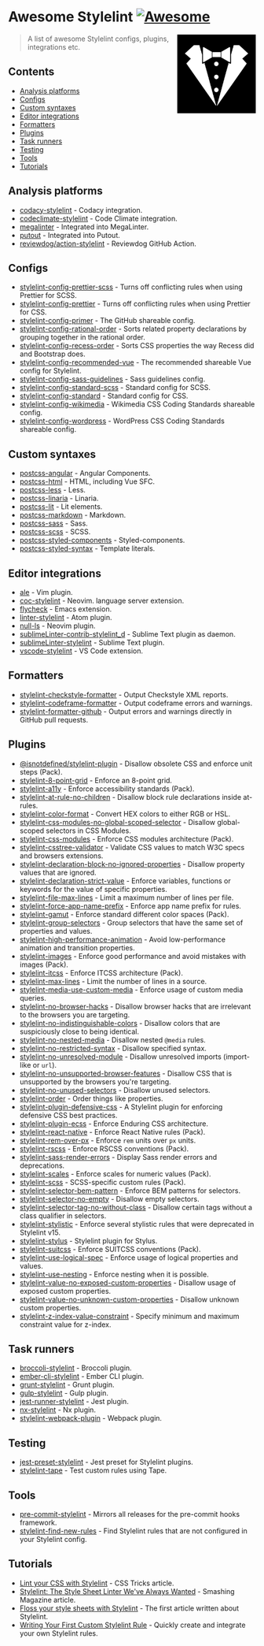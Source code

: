 <!--lint disable awesome-heading-->

# Awesome Stylelint [![Awesome](https://awesome.re/badge.svg)](https://awesome.re)

[<img src="https://raw.githubusercontent.com/stylelint/stylelint/master/identity/stylelint-icon-white-512.png" width="160" align="right" alt="stylelint">](https://stylelint.io/)

> A list of awesome Stylelint configs, plugins, integrations etc.

## Contents

- [Analysis platforms](#analysis-platforms)
- [Configs](#configs)
- [Custom syntaxes](#custom-syntaxes)
- [Editor integrations](#editor-integrations)
- [Formatters](#formatters)
- [Plugins](#plugins)
- [Task runners](#task-runners)
- [Testing](#testing)
- [Tools](#tools)
- [Tutorials](#tutorials)

## Analysis platforms

- [codacy-stylelint](https://github.com/codacy/codacy-stylelint) - Codacy integration.
- [codeclimate-stylelint](https://github.com/gilbarbara/codeclimate-stylelint) - Code Climate integration.
- [megalinter](https://megalinter.io) - Integrated into MegaLinter.
- [putout](https://github.com/coderaiser/putout) - Integrated into Putout.
- [reviewdog/action-stylelint](https://github.com/reviewdog/action-stylelint) - Reviewdog GitHub Action.

## Configs

- [stylelint-config-prettier-scss](https://github.com/prettier/stylelint-config-prettier-scss) - Turns off conflicting rules when using Prettier for SCSS.
- [stylelint-config-prettier](https://github.com/prettier/stylelint-config-prettier) - Turns off conflicting rules when using Prettier for CSS.
- [stylelint-config-primer](https://github.com/primer/stylelint-config-primer) - The GitHub shareable config.
- [stylelint-config-rational-order](https://github.com/constverum/stylelint-config-rational-order) - Sorts related property declarations by grouping together in the rational order.
- [stylelint-config-recess-order](https://github.com/stormwarning/stylelint-config-recess-order) - Sorts CSS properties the way Recess did and Bootstrap does.
- [stylelint-config-recommended-vue](https://github.com/ota-meshi/stylelint-config-recommended-vue) - The recommended shareable Vue config for Stylelint.
- [stylelint-config-sass-guidelines](https://github.com/bjankord/stylelint-config-sass-guidelines) - Sass guidelines config.
- [stylelint-config-standard-scss](https://github.com/stylelint-scss/stylelint-config-standard-scss) - Standard config for SCSS.
- [stylelint-config-standard](https://github.com/stylelint/stylelint-config-standard) - Standard config for CSS.
- [stylelint-config-wikimedia](https://github.com/wikimedia/stylelint-config-wikimedia) - Wikimedia CSS Coding Standards shareable config.
- [stylelint-config-wordpress](https://github.com/WordPress-Coding-Standards/stylelint-config-wordpress) - WordPress CSS Coding Standards shareable config.

## Custom syntaxes

- [postcss-angular](https://www.npmjs.com/package/postcss-angular) - Angular Components.
- [postcss-html](https://www.npmjs.com/package/postcss-html) - HTML, including Vue SFC.
- [postcss-less](https://www.npmjs.com/package/postcss-less) - Less.
- [postcss-linaria](https://www.npmjs.com/package/@linaria/postcss-linaria) - Linaria.
- [postcss-lit](https://www.npmjs.com/package/postcss-lit) - Lit elements.
- [postcss-markdown](https://www.npmjs.com/package/postcss-markdown) - Markdown.
- [postcss-sass](https://www.npmjs.com/package/postcss-sass) - Sass.
- [postcss-scss](https://www.npmjs.com/package/postcss-scss) - SCSS.
- [postcss-styled-components](https://www.npmjs.com/package/postcss-styled-components) - Styled-components.
- [postcss-styled-syntax](https://www.npmjs.com/package/postcss-styled-syntax) - Template literals.

## Editor integrations

- [ale](https://github.com/dense-analysis/ale) - Vim plugin.
- [coc-stylelint](https://github.com/neoclide/coc-stylelint) - Neovim. language server extension.
- [flycheck](https://github.com/flycheck/flycheck) - Emacs extension.
- [linter-stylelint](https://github.com/AtomLinter/linter-stylelint) - Atom plugin.
- [null-ls](https://github.com/jose-elias-alvarez/null-ls.nvim/blob/main/doc/BUILTINS.md#stylelint-1) - Neovim plugin.
- [sublimeLinter-contrib-stylelint_d](https://github.com/jo-sm/SublimeLinter-contrib-stylelint_d) - Sublime Text plugin as daemon.
- [sublimeLinter-stylelint](https://github.com/SublimeLinter/SublimeLinter-stylelint) - Sublime Text plugin.
- [vscode-stylelint](https://marketplace.visualstudio.com/items?itemName=stylelint.vscode-stylelint) - VS Code extension.

## Formatters

- [stylelint-checkstyle-formatter](https://github.com/davidtheclark/stylelint-checkstyle-formatter) - Output Checkstyle XML reports.
- [stylelint-codeframe-formatter](https://github.com/bencergazda/stylelint-codeframe-formatter) - Output codeframe errors and warnings.
- [stylelint-formatter-github](https://github.com/hipstersmoothie/stylelint-formatter-github) - Output errors and warnings directly in GitHub pull requests.

## Plugins

- [@isnotdefined/stylelint-plugin](https://github.com/isnotdefinedcom/stylelint-plugin) - Disallow obsolete CSS and enforce unit steps (Pack).
- [stylelint-8-point-grid](https://github.com/dcrtantuco/stylelint-8-point-grid) - Enforce an 8-point grid.
- [stylelint-a11y](https://github.com/YozhikM/stylelint-a11y) - Enforce accessibility standards (Pack).
- [stylelint-at-rule-no-children](https://github.com/adityavm/stylelint-at-rule-no-children) - Disallow block rule declarations inside at-rules.
- [stylelint-color-format](https://github.com/filipekiss/stylelint-color-format) - Convert HEX colors to either RGB or HSL.
- [stylelint-css-modules-no-global-scoped-selector](https://github.com/lmichelin/stylelint-css-modules-no-global-scoped-selector) - Disallow global-scoped selectors in CSS Modules.
- [stylelint-css-modules](https://github.com/juanca/stylelint-css-modules) - Enforce CSS modules architecture (Pack).
- [stylelint-csstree-validator](https://github.com/csstree/stylelint-validator) - Validate CSS values to match W3C specs and browsers extensions.
- [stylelint-declaration-block-no-ignored-properties](https://github.com/kristerkari/stylelint-declaration-block-no-ignored-properties) - Disallow property values that are ignored.
- [stylelint-declaration-strict-value](https://github.com/AndyOGo/stylelint-declaration-strict-value) - Enforce variables, functions or keywords for the value of specific properties.
- [stylelint-file-max-lines](https://github.com/yixiaojiu/stylelint-file-max-lines) - Limit a maximum number of lines per file.
- [stylelint-force-app-name-prefix](https://github.com/SunHuawei/stylelint-force-app-name-prefix/) - Enforce app name prefix for rules.
- [stylelint-gamut](https://github.com/fpetrakov/stylelint-gamut) - Enforce standard different color spaces (Pack).
- [stylelint-group-selectors](https://github.com/ssivanatarajan/stylelint-group-selectors) - Group selectors that have the same set of properties and values.
- [stylelint-high-performance-animation](https://github.com/kristerkari/stylelint-high-performance-animation) - Avoid low-performance animation and transition properties.
- [stylelint-images](https://github.com/ramasilveyra/stylelint-images) - Enforce good performance and avoid mistakes with images (Pack).
- [stylelint-itcss](https://github.com/KamiKillertO/stylelint-itcss) - Enforce ITCSS architecture (Pack).
- [stylelint-max-lines](https://github.com/dkrnl/stylelint-max-lines) - Limit the number of lines in a source.
- [stylelint-media-use-custom-media](https://github.com/csstools/stylelint-media-use-custom-media) - Enforce usage of custom media queries.
- [stylelint-no-browser-hacks](https://github.com/Slamdunk/stylelint-no-browser-hacks) - Disallow browser hacks that are irrelevant to the browsers you are targeting.
- [stylelint-no-indistinguishable-colors](https://github.com/ierhyna/stylelint-no-indistinguishable-colors) - Disallow colors that are suspiciously close to being identical.
- [stylelint-no-nested-media](https://github.com/dkrnl/stylelint-no-nested-media) - Disallow nested `@media` rules.
- [stylelint-no-restricted-syntax](https://github.com/niksy/stylelint-no-restricted-syntax) - Disallow specified syntax.
- [stylelint-no-unresolved-module](https://github.com/niksy/stylelint-no-unresolved-module) - Disallow unresolved imports (import-like or `url`).
- [stylelint-no-unsupported-browser-features](https://github.com/ismay/stylelint-no-unsupported-browser-features) - Disallow CSS that is unsupported by the browsers you're targeting.
- [stylelint-no-unused-selectors](https://github.com/nodaguti/stylelint-no-unused-selectors) - Disallow unused selectors.
- [stylelint-order](https://github.com/hudochenkov/stylelint-order) - Order things like properties.
- [stylelint-plugin-defensive-css](https://github.com/yuschick/stylelint-plugin-defensive-css) - A Stylelint plugin for enforcing defensive CSS best practices.
- [stylelint-plugin-ecss](https://github.com/tyankatsu0105/stylelint-plugin-ecss) - Enforce Enduring CSS architecture.
- [stylelint-react-native](https://github.com/kristerkari/stylelint-react-native) - Enforce React Native rules (Pack).
- [stylelint-rem-over-px](https://github.com/a-tokyo/stylelint-rem-over-px) - Enforce `rem` units over `px` units.
- [stylelint-rscss](https://github.com/rstacruz/stylelint-rscss) - Enforce RSCSS conventions (Pack).
- [stylelint-sass-render-errors](https://github.com/niksy/stylelint-sass-render-errors) - Display Sass render errors and deprecations.
- [stylelint-scales](https://github.com/jeddy3/stylelint-scales) - Enforce scales for numeric values (Pack).
- [stylelint-scss](https://github.com/kristerkari/stylelint-scss) - SCSS-specific custom rules (Pack).
- [stylelint-selector-bem-pattern](https://github.com/davidtheclark/stylelint-selector-bem-pattern) - Enforce BEM patterns for selectors.
- [stylelint-selector-no-empty](https://github.com/ssivanatarajan/stylelint-selector-no-empty) - Disallow empty selectors.
- [stylelint-selector-tag-no-without-class](https://github.com/Moxio/stylelint-selector-tag-no-without-class) - Disallow certain tags without a class qualifier in selectors.
- [stylelint-stylistic](https://github.com/elirasza/stylelint-stylistic) - Enforce several stylistic rules that were deprecated in Stylelint v15.
- [stylelint-stylus](https://github.com/stylus/stylelint-stylus) - Stylelint plugin for Stylus.
- [stylelint-suitcss](https://github.com/suitcss/stylelint-suitcss) - Enforce SUITCSS conventions (Pack).
- [stylelint-use-logical-spec](https://github.com/Jordan-Hall/stylelint-use-logical-spec) - Enforce usage of logical properties and values.
- [stylelint-use-nesting](https://github.com/csstools/stylelint-use-nesting) - Enforce nesting when it is possible.
- [stylelint-value-no-exposed-custom-properties](https://github.com/denisraslov/stylelint-value-no-exposed-custom-properties) - Disallow usage of exposed custom properties.
- [stylelint-value-no-unknown-custom-properties](https://github.com/csstools/stylelint-value-no-unknown-custom-properties) - Disallow unknown custom properties.
- [stylelint-z-index-value-constraint](https://github.com/kristerkari/stylelint-z-index-value-constraint) - Specify minimum and maximum constraint value for z-index.

## Task runners

- [broccoli-stylelint](https://github.com/billybonks/broccoli-stylelint) - Broccoli plugin.
- [ember-cli-stylelint](https://github.com/billybonks/ember-cli-stylelint) - Ember CLI plugin.
- [grunt-stylelint](https://github.com/wikimedia/grunt-stylelint) - Grunt plugin.
- [gulp-stylelint](https://github.com/olegskl/gulp-stylelint) - Gulp plugin.
- [jest-runner-stylelint](https://github.com/keplersj/jest-runner-stylelint) - Jest plugin.
- [nx-stylelint](https://github.com/Phillip9587/nx-stylelint) - Nx plugin.
- [stylelint-webpack-plugin](https://github.com/webpack-contrib/stylelint-webpack-plugin) - Webpack plugin.

## Testing

- [jest-preset-stylelint](https://www.npmjs.com/package/jest-preset-stylelint) - Jest preset for Stylelint plugins.
- [stylelint-tape](https://www.npmjs.com/package/stylelint-tape) - Test custom rules using Tape.

## Tools

- [pre-commit-stylelint](https://github.com/thibaudcolas/pre-commit-stylelint) - Mirrors all releases for the pre-commit hooks framework.
- [stylelint-find-new-rules](https://github.com/Donov4n/stylelint-find-new-rules) - Find Stylelint rules that are not configured in your Stylelint config.

## Tutorials

- [Lint your CSS with Stylelint](https://css-tricks.com/stylelint/) - CSS Tricks article.
- [Stylelint: The Style Sheet Linter We've Always Wanted](https://www.smashingmagazine.com/2016/05/stylelint-the-style-sheet-linter-weve-always-wanted/) - Smashing Magazine article.
- [Floss your style sheets with Stylelint](https://benfrain.com/floss-your-style-sheets-with-stylelint/) - The first article written about Stylelint.
- [Writing Your First Custom Stylelint Rule](https://medium.com/swlh/writing-your-first-custom-stylelint-rule-a9620bb2fb73) - Quickly create and integrate your own Stylelint rules.
